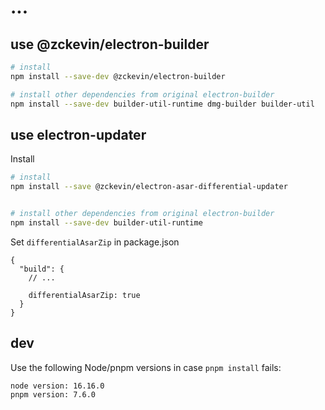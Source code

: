 # ...

## use @zckevin/electron-builder

```bash
# install
npm install --save-dev @zckevin/electron-builder

# install other dependencies from original electron-builder
npm install --save-dev builder-util-runtime dmg-builder builder-util
```

## use electron-updater

Install

```bash
# install
npm install --save @zckevin/electron-asar-differential-updater 


# install other dependencies from original electron-builder
npm install --save-dev builder-util-runtime
```

Set `differentialAsarZip` in package.json

```
{
  "build": {
    // ...

    differentialAsarZip: true
  }
}
```

## dev

Use the following Node/pnpm versions in case `pnpm install` fails:

```
node version: 16.16.0
pnpm version: 7.6.0
```

